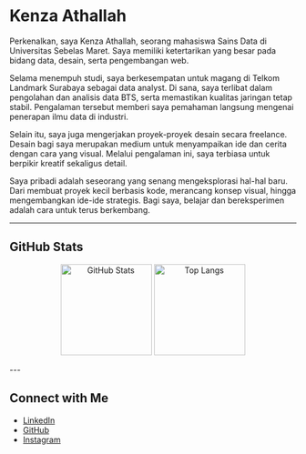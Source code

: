 # Kenza Athallah

Perkenalkan, saya Kenza Athallah, seorang mahasiswa Sains Data di Universitas Sebelas Maret. Saya memiliki ketertarikan yang besar pada bidang data, desain, serta pengembangan web.  

Selama menempuh studi, saya berkesempatan untuk magang di Telkom Landmark Surabaya sebagai data analyst. Di sana, saya terlibat dalam pengolahan dan analisis data BTS, serta memastikan kualitas jaringan tetap stabil. Pengalaman tersebut memberi saya pemahaman langsung mengenai penerapan ilmu data di industri.  

Selain itu, saya juga mengerjakan proyek-proyek desain secara freelance. Desain bagi saya merupakan medium untuk menyampaikan ide dan cerita dengan cara yang visual. Melalui pengalaman ini, saya terbiasa untuk berpikir kreatif sekaligus detail.  

Saya pribadi adalah seseorang yang senang mengeksplorasi hal-hal baru. Dari membuat proyek kecil berbasis kode, merancang konsep visual, hingga mengembangkan ide-ide strategis. Bagi saya, belajar dan bereksperimen adalah cara untuk terus berkembang.  

---

## GitHub Stats
<p align="center">
  <img src="https://github-readme-stats.vercel.app/api?username=k4zed&show_icons=true&theme=tokyonight" alt="GitHub Stats" height="160"/>
  <img src="https://github-readme-stats.vercel.app/api/top-langs/?username=k4zed&layout=compact&theme=tokyonight" alt="Top Langs" height="160"/>
</p>
---

## Connect with Me
- [LinkedIn](https://www.linkedin.com/in/kenzaathallah)  
- [GitHub](https://github.com/k4zed)  
- [Instagram](https://www.instagram.com/kazed05_)  

